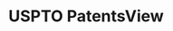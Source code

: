 ---
bigquery: https://console.cloud.google.com/bigquery?p=patents-public-data&d=patentsview&page=dataset
citation: Attribution should be given to PatentsView for use, distribution, or derivative
  works.
code: https://github.com/CSSIP-AIR/PatentsView-Code-Snippets/
contributors: USPTO
cost: None
description: 'PatentsView includes US patent data including raw data (summaries, applications,
  pregrant applications), disambugations of inventors and assignees, and inventor
  gender estimates.  Also foreign priority data, # of figures and sheets, and government
  interest statements.'
documentation: https://patentsview.org/query/builder-faqs
last_edit: 04/07/2022, 19:40:47
location: https://patentsview.org/
maintained_by: USPTO
record_creation_timestamp: 12/2/2020 17:20:46
schema_fields:
- category_id
- group
- category
- application_id
- num_figures
- city
- status
- organization_id
- date
- disamb_inventor_id_20200630
- sequence
- latin_name
- disamb_inventor_id_20181127
- location_id
- classification_data_source
- name_last
- applicant_type
- term_extension
- ipc_version_indicator
- inventor_id
- subgroup
- subclass
- disamb_assignee_id_20200929
- level_one
- disamb_inventor_id_20190312
- male
- reldocno
- doc_type
- id
- classification_level
- fname
- citation_id
- number
- rel_id
- lapse_of_patent
- disamb_assignee_id_20191231
- organization
- assignee_id
- male_flag
- disamb_inventor_id_20191231
- disamb_inventor_id_20200929
- disamb_assignee_id_20200630
- disamb_inventor_id_20170307
- num
- ipc_class
- deceased
- mainclass_id
- abstract
- patent_id
- variety
- length
- state_fips
- main_group
- subsection_id
- gi_statement
- withdrawn
- subcategory_id
- attribution_status
- term_disclaimer
- level_two
- disamb_inventor_id_20201229
- dependent
- term_grant
- state
- filename
- contract_award_number
- disamb_assignee_id_20181127
- kind
- num_claims
- _371_date
- lawyer_id
- section_id
- rule_47
- text
- field_title
- longitude
- county
- type
- disamb_assignee_id_20190820
- level_three
- _102_date
- rawlocation_id
- classification_status
- doctype
- latlong
- sector_title
- rawassignee_id
- field_id
- disamb_inventor_id_20190820
- disamb_assignee_id_20190312
- f102_date
- county_fips
- exemplary
- classification_value
- disamb_inventor_id_20200331
- subclass_id
- group_id
- disamb_inventor_id_20170808
- disamb_inventor_id_20191008
- f371_date
- disamb_inventor_id_20180528
- relkind
- disamb_assignee_id_20200331
- action_date
- country
- symbol_position
- rawinventor_id
- uuid
- name
- num_sheets
- disclaimer_date
- name_first
- title
- lname
- disamb_inventor_id_20171003
- publication_number
- designation
- subgroup_id
- disamb_inventor_id_20171226
- latitude
- disamb_assignee_id_20191008
- country_transformed
- role
- series_code
- section
shortname: patentsview
tags:
- disambiguation
- United States
- gender
terms_of_use: Creative Commons Attribution 4.0 International License.
timeframe: 1963-1999
title: USPTO PatentsView
uuid: cf1780b1-e265-4e49-8d1d-83b9cfe0fd9a
---